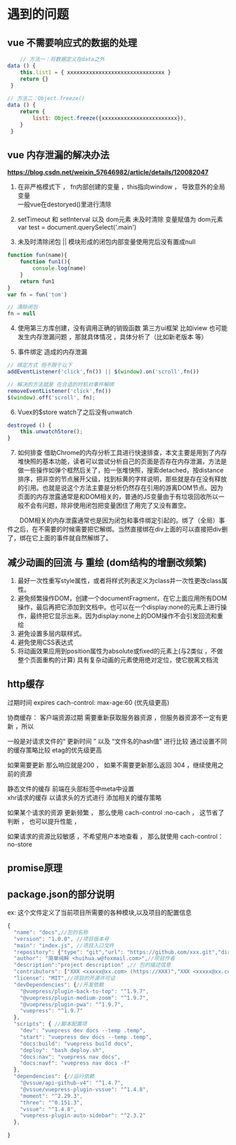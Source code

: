 # 遇到的问题 
##  vue 不需要响应式的数据的处理 
```js
    // 方法一：将数据定义在data之外
data () {
    this.list1 = { xxxxxxxxxxxxxxxxxxxxxxxxxxxxxxx }
    return {}
 }
    
// 方法二：Object.freeze()
data () {
    return {
        list1: Object.freeze({xxxxxxxxxxxxxxxxxxxxxxxx}),
    }
 }
```
## vue 内存泄漏的解决办法
**https://blog.csdn.net/weixin_57646982/article/details/120082047**

1. 在非严格模式下 ， fn内部创建的变量 ，this指向window ， 导致意外的全局变量  
一般vue在destoryed()里进行清除 

1. setTimeout  和 setInterval  以及 dom元素 未及时清除
变量赋值为 dom元素 
var test = document.querySelect('.main') 
1. 未及时清除闭包 || 模块形成的闭包内部变量使用完后没有置成null
``` js
function fun(name){
    function fun1(){
        console.log(name)
    }
    return fun1 
}
var fn = fun('tom')

// 清除闭包 
fn = null 
```
4. 使用第三方库创建，没有调用正确的销毁函数 
第三方ui框架 比如iview 也可能发生内存泄漏问题  ，那就具体情况 ，具体分析了（比如新老版本 等） 

5. 事件绑定 造成的内存泄漏
```js
// 绑定方式 但不限于以下 
addEventListener('click',fn()) || $(window).on('scroll',fn())  

// 解决的方法就是 在合适的时机对事件解绑
removeEventListener('click',fn())
$(window).off('scroll', fn);

```
6. Vuex的$store watch了之后没有unwatch
```js
destroyed () {
    this.unwatchStore();
}

```

7. 如何排查
借助Chrome的内存分析工具进行快速排查，本文主要是用到了内存堆快照的基本功能，读者可以尝试分析自己的页面是否存在内存泄漏，方法是做一些操作如弹个框然后关了，拍一张堆快照，搜索detached，按distance排序，把非空的节点展开父级，找到标黄的字样说明，那些就是存在没有释放的引用。也就是说这个方法主要是分析仍然存在引用的游离DOM节点。因为页面的内存泄露通常是和DOM相关的，普通的JS变量由于有垃圾回收所以一般不会有问题，除非使用闭包把变量困住了用完了又没有置空。

  DOM相关的内存泄露通常也是因为闭包和事件绑定引起的。绑了（全局）事件之后，在不需要的时候需要把它解绑。当然直接绑在div上面的可以直接把div删了，绑在它上面的事件就自然解绑了。


## 减少动画的回流 与 重绘  (dom结构的增删改频繁)
1. 最好一次性重写style属性，或者将样式列表定义为class并一次性更改class属性。
2. 避免频繁操作DOM，创建一个documentFragment，在它上面应用所有DOM操作，最后再把它添加到文档中。也可以在一个display:none的元素上进行操作，最终把它显示出来。因为display:none上的DOM操作不会引发回流和重绘
3. 避免设置多层内联样式。
4. 避免使用CSS表达式
5. 将动画效果应用到position属性为absolute或fixed的元素上(与2类似 ，不做整个页面重构的计算)
具有复杂动画的元素使用绝对定位，使它脱离文档流



## http缓存 

过期时间
expires
cach-control: max-age:60 (优先级更高)

协商缓存：
客户端资源过期 需要重新获取服务器资源 ，但服务器资源不一定有更新 ，所以 

一般是对请求文件的“ 更新时间 ” 以及 “文件名的hash值” 进行比较  通过设置不同的缓存策略比较    etag的优先级更高 

如果需要更新  那么响应就是200 ， 如果不需要更新那么返回  304 ，继续使用之前的资源 

静态文件的缓存  前端在头部标签中meta中设置  
xhr请求的缓存  以请求头的方式进行 添加相关的缓存策略

如果某个请求的资源 更新频繁 ， 那么使用 cach-control :no-cach  ， 这节省了判断 ， 也可以提升性能 ，

如果请求的资源比较敏感 ，不希望用户本地查看 ， 那么就使用 cach-control：no-store  

## promise原理 

## package.json的部分说明

ex: 这个文件定义了当前项目所需要的各种模块,以及项目的配置信息 

```js
{
  "name": "docs",//包的名称
  "version": "1.0.0", //项目版本号
  "main": "index.js", //项目入口文件
  "repository": {"type": "git","url": "https://github.com/xxx.git","directory": "xxx"} //项目的仓库地址以及版本控制信息
  "author": "简单纯粹 <huihua.w@foxmail.com>",//项目作者
  "description":"project description" ,// 包的描述信息
  "contributors": ["XXX <xxxxx@xx.com> (https://XXX)","XXX <xxxxx@xx.com> (https://XXX)", //项目贡献者
  "license": "MIT",//项目的开源许可证
  "devDependencies": {//开发依赖
    "@vuepress/plugin-back-to-top": "^1.9.7",
    "@vuepress/plugin-medium-zoom": "^1.9.7",
    "@vuepress/plugin-pwa": "^1.9.7",
    "vuepress": "^1.9.7"
  },
  "scripts": { //脚本配置项
    "dev": "vuepress dev docs --temp .temp",
    "start": "vuepress dev docs --temp .temp",
    "docs:build": "vuepress build docs",
    "deploy": "bash deploy.sh",
    "docs:nav": "vuepress nav docs",
    "docs:navf": "vuepress nav docs -f"
  },
  "dependencies": {//运行依赖
    "@vssue/api-github-v4": "^1.4.7",
    "@vssue/vuepress-plugin-vssue": "^1.4.8",
    "moment": "^2.29.3",
    "three": "^0.151.3",
    "vssue": "^1.4.8",
    "vuepress-plugin-auto-sidebar": "^2.3.2"
  },
  
}



```




